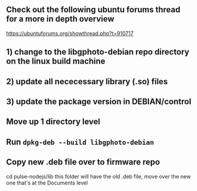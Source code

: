## Check out the following ubuntu forums thread for a more in depth overview ## 

https://ubuntuforums.org/showthread.php?t=910717  

## 1) change to the libgphoto-debian repo directory on the linux build machine  ## 

## 2) update all nececessary library (.so) files ## 

## 3) update the package version in DEBIAN/control ## 

## Move up 1 directory level  ## 

## Run `dpkg-deb --build libgphoto-debian` ##

## Copy new .deb file over to firmware repo ## 
cd pulse-nodejs/lib
this folder will have the old .deb file, 
move over the new one that's at the Documents level

